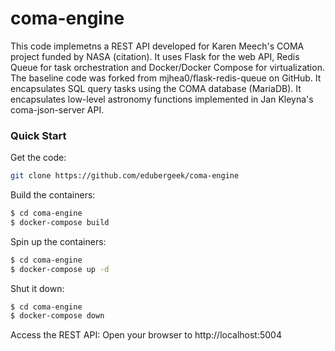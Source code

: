 # coma-engine

This code implemetns a REST API developed for Karen Meech's COMA project funded by NASA (citation).
It uses Flask for the web API, Redis Queue for task orchestration and Docker/Docker Compose for virtualization.
The baseline code was forked from mjhea0/flask-redis-queue on GitHub.
It encapsulates SQL query tasks using the COMA database (MariaDB).
It encapsulates low-level astronomy functions implemented in Jan Kleyna's coma-json-server API.

### Quick Start

Get the code:

```sh
git clone https://github.com/edubergeek/coma-engine
```

Build the containers:

```sh
$ cd coma-engine
$ docker-compose build
```

Spin up the containers:

```sh
$ cd coma-engine
$ docker-compose up -d
```

Shut it down:

```sh
$ cd coma-engine
$ docker-compose down
```

Access the REST API:
Open your browser to http://localhost:5004
